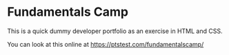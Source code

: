 # Fundamentals Camp
This is a quick dummy developer portfolio as an exercise in HTML and CSS.

You can look at this online at https://ptstest.com/fundamentalscamp/